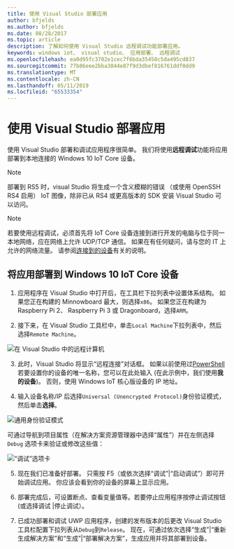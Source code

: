 ```yaml
---
title: 使用 Visual Studio 部署应用
author: bfjelds
ms.author: bfjelds
ms.date: 08/28/2017
ms.topic: article
description: 了解如何使用 Visual Studio 远程调试功能部署应用。
keywords: windows iot、 visual studio、 应用部署、 远程调试
ms.openlocfilehash: ea0d95fc3702e1cec7f6bda35450c5da495cd837
ms.sourcegitcommit: 77b86eee2bba3844e87f9d3dbef816761ddf0dd9
ms.translationtype: MT
ms.contentlocale: zh-CN
ms.lasthandoff: 05/11/2019
ms.locfileid: "65533354"
---
```

# <a name="deploying-an-app-with-visual-studio"></a>使用 Visual Studio 部署应用

使用 Visual Studio 部署和调试应用程序很简单。 我们将使用**远程调试**功能将应用部署到本地连接的 Windows 10 IoT Core 设备。 

> [!NOTE]
> 部署到 RS5 时，visual Studio 将生成一个含义模糊的错误 （或使用 OpenSSH RS4 启用） IoT 图像，除非已从 RS4 或更高版本的 SDK 安装 Visual Studio 可以访问。

> [!NOTE]
> 若要使用远程调试，必须首先将 IoT Core 设备连接到进行开发的电脑与位于同一本地网络，应在网络上允许 UDP/TCP 通信。 如果在有任何疑问，请与您的 IT 上允许的网络流量。 请参阅[连接到的设备](../connect-your-device/SetupWiFi.md)有关的说明。

## <a name="deploy-apps-to-your-windows-10-iot-core-device"></a>将应用部署到 Windows 10 IoT Core 设备

1. 应用程序在 Visual Studio 中打开后，在工具栏下拉列表中设置体系结构。 如果您正在构建的 Minnowboard 最大，则选择`x86`。 如果您正在构建为 Raspberry Pi 2、 Raspberry Pi 3 或 Dragonboard，选择`ARM`。

2. 接下来，在 Visual Studio 工具栏中，单击`Local Machine`下拉列表中，然后选择`Remote Machine`。

![在 Visual Studio 中的远程计算机](../media/AppDeployment/remote-vs.png)

3. 此时，Visual Studio 将显示“远程连接”对话框。 如果以前使用过[PowerShell](../connect-your-device/PowerShell.md)若要设置你的设备的唯一名称，您可以在此处输入 (在此示例中，我们使用**我的设备**)。 否则，使用 Windows IoT 核心版设备的 IP 地址。

4. 输入设备名称/IP 后选择`Universal (Unencrypted Protocol)`身份验证模式，然后单击**选择**。 

![通用身份验证模式](../media/AppDeployment/remote-connections.png)

可通过导航到项目属性（在解决方案资源管理器中选择“属性”）并在左侧选择 `Debug` 选项卡来验证或修改这些值：

![“调试”选项卡](../media/AppDeployment/debug-tab.png)

5. 现在我们已准备好部署。 只需按 F5（或依次选择“调试”|“启动调试”）即可开始调试应用。 你应该会看到你的设备的屏幕上显示应用。

6. 部署完成后，可设置断点、查看变量值等。若要停止应用程序按停止调试按钮 (或选择调试 |停止调试）。

7. 已成功部署和调试 UWP 应用程序，创建的发布版本的后更改 Visual Studio 工具栏配置下拉列表从`Debug`到`Release`。  现在，可通过依次选择“生成”|“重新生成解决方案”和“生成”|“部署解决方案”，生成应用并将其部署到设备。
